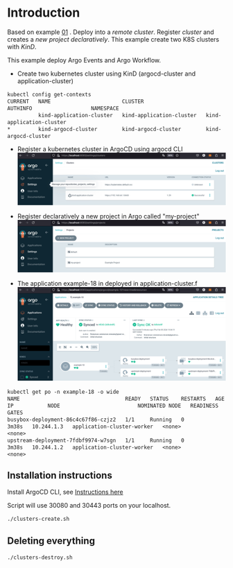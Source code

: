 # Introduction
Based on example [01](./example-01/readme.md) . Deploy into a *remote cluster*. Register *cluster* and creates a *new project declaratively*. This example create two K8S clusters with *KinD*.

This example deploy Argo Events and Argo Workflow.

- Create two kubernetes cluster using KinD (argocd-cluster and application-cluster)

```
kubectl config get-contexts
CURRENT   NAME                       CLUSTER                    AUTHINFO                   NAMESPACE
          kind-application-cluster   kind-application-cluster   kind-application-cluster   
*         kind-argocd-cluster        kind-argocd-cluster        kind-argocd-cluster   
```

- Register a kubernetes cluster in ArgoCD using argocd CLI
![New cluster in ArgoCD registred](./img/clusters.png)

- Register declaratively a new project in Argo called "my-project"
![New project in ArgoCD registred](./img/projects.png)

- The application example-18 in deployed in application-cluster.f
![Example 10 deployed](./img/application.png)

```
kubectl get po -n example-18 -o wide
NAME                                  READY   STATUS    RESTARTS   AGE     IP           NODE                         NOMINATED NODE   READINESS GATES
busybox-deployment-86c4c67f86-czjz2   1/1     Running   0          3m38s   10.244.1.3   application-cluster-worker   <none>           <none>
upstream-deployment-7fdbf9974-w7sgn   1/1     Running   0          3m38s   10.244.1.2   application-cluster-worker   <none>           <none>
```

## Installation instructions

Install ArgoCD CLI, see [Instructions here](../README.md)

Script will use 30080 and 30443 ports on your localhost.

```bash
./clusters-create.sh
```


## Deleting everything

```bash
./clusters-destroy.sh
```
